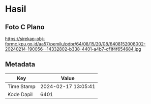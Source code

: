 # Hasil

## Foto C Plano

https://sirekap-obj-formc.kpu.go.id/aa57/pemilu/pdpr/64/08/15/20/08/6408152008002-20240214-190056--14332802-b338-4401-a4b7-cf1f4f654684.jpg


## Metadata

| Key        | Value               |
| ---------- | ------------------- |
| Time Stamp | 2024-02-17 13:05:41 |
| Kode Dapil | 6401                |



